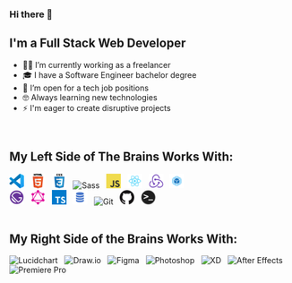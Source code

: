 ### Hi there 👋

## I'm a Full Stack Web Developer

- 👨‍💻 I’m currently working as a freelancer
- 🎓 I have a Software Engineer bachelor degree
- 🏢 I’m open for a tech job positions 
- 🤓 Always learning new technologies
- ⚡ I'm eager to create disruptive projects

<br>

## My Left Side of The Brains Works With:

<div align="left">
<img alt="Visual Studio Code" width="26px" src="https://raw.githubusercontent.com/github/explore/80688e429a7d4ef2fca1e82350fe8e3517d3494d/topics/visual-studio-code/visual-studio-code.png" />
&nbsp;
<img alt="HTML5" width="26px" src="https://raw.githubusercontent.com/github/explore/80688e429a7d4ef2fca1e82350fe8e3517d3494d/topics/html/html.png" />
&nbsp;
<img alt="CSS3" width="26px" src="https://raw.githubusercontent.com/github/explore/80688e429a7d4ef2fca1e82350fe8e3517d3494d/topics/css/css.png" />
&nbsp;
<img alt="Sass" width="26px" src="https://d2eip9sf3oo6c2.cloudfront.net/tags/images/000/001/057/thumb/scsslogo.png" />
&nbsp;
<img alt="JavaScript" width="26px" src="https://raw.githubusercontent.com/github/explore/80688e429a7d4ef2fca1e82350fe8e3517d3494d/topics/javascript/javascript.png" />
&nbsp;
<img alt="React" width="26px" src="https://raw.githubusercontent.com/github/explore/80688e429a7d4ef2fca1e82350fe8e3517d3494d/topics/react/react.png" />
&nbsp;
<img alt="Redux" width="26px" src="https://raw.githubusercontent.com/github/explore/80688e429a7d4ef2fca1e82350fe8e3517d3494d/topics/redux/redux.png" />
&nbsp;
<img alt="Webpack" width="26px" src="https://raw.githubusercontent.com/github/explore/80688e429a7d4ef2fca1e82350fe8e3517d3494d/topics/webpack/webpack.png" />
&nbsp;

<div align="left">
<img alt="Gatsby" width="26px" src="https://raw.githubusercontent.com/github/explore/e94815998e4e0713912fed477a1f346ec04c3da2/topics/gatsby/gatsby.png" />
&nbsp;
<img alt="GraphQL" width="26px" src="https://raw.githubusercontent.com/github/explore/80688e429a7d4ef2fca1e82350fe8e3517d3494d/topics/graphql/graphql.png" />
&nbsp;
<img alt="TypeScript" width="26px" src="https://raw.githubusercontent.com/github/explore/e94815998e4e0713912fed477a1f346ec04c3da2/topics/typescript/typescript.png" />
&nbsp;
<img alt="SQL" width="26px" src="https://raw.githubusercontent.com/github/explore/80688e429a7d4ef2fca1e82350fe8e3517d3494d/topics/sql/sql.png" />
&nbsp;
<img alt="Git" width="26px" src="https://upload.wikimedia.org/wikipedia/commons/thumb/3/3f/Git_icon.svg/146px-Git_icon.svg.png" />
&nbsp;
<img alt="GitHub" width="26px" src="https://raw.githubusercontent.com/github/explore/78df643247d429f6cc873026c0622819ad797942/topics/github/github.png" />
&nbsp;
<img alt="Terminal" width="26px" src="https://raw.githubusercontent.com/github/explore/80688e429a7d4ef2fca1e82350fe8e3517d3494d/topics/terminal/terminal.png" />
</div>
<br>

## My Right Side of the Brains Works With:

<div align="left">

<img alt="Lucidchart" width="26px" src="https://icons.iconarchive.com/icons/papirus-team/papirus-apps/256/lucidchart-icon.png" />
&nbsp;
<img alt="Draw.io" width="26px" src="https://store-images.s-microsoft.com/image/apps.1409.13851527096222888.2b60149a-04a5-4578-a6b2-d7b7377332d5.c22d8e97-4d44-4304-9bd2-55f9d29c0f82?mode=scale&q=90&h=270&w=270&background=%23464646" />
&nbsp;
<img alt="Figma" width="26px" src="https://miro.medium.com/max/838/0*UTBrDcrJ6SbePBzR" />
&nbsp;
<img alt="Photoshop" width="26px" src="https://upload.wikimedia.org/wikipedia/commons/thumb/a/af/Adobe_Photoshop_Mobile_icon.svg/750px-Adobe_Photoshop_Mobile_icon.svg.png" />
&nbsp;
<img alt="XD" width="26px" src="https://upload.wikimedia.org/wikipedia/commons/thumb/c/c2/Adobe_XD_CC_icon.svg/768px-Adobe_XD_CC_icon.svg.png" />
&nbsp;
<img alt="After Effects" width="26px" src="https://upload.wikimedia.org/wikipedia/commons/thumb/c/cb/Adobe_After_Effects_CC_icon.svg/768px-Adobe_After_Effects_CC_icon.svg.png" />
&nbsp;
<img alt="Premiere Pro" width="26px" src="https://upload.wikimedia.org/wikipedia/commons/thumb/4/40/Adobe_Premiere_Pro_CC_icon.svg/768px-Adobe_Premiere_Pro_CC_icon.svg.png" />
</div>
